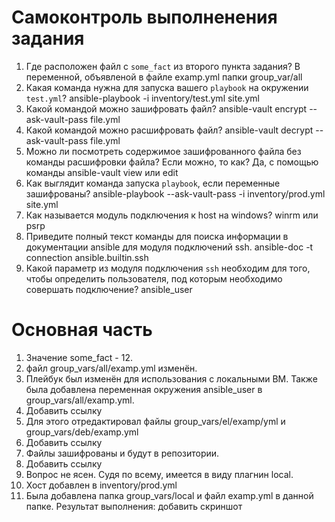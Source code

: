 # Самоконтроль выполненения задания

1. Где расположен файл с `some_fact` из второго пункта задания? В переменной, объявленой в файле examp.yml папки group_var/all
2. Какая команда нужна для запуска вашего `playbook` на окружении `test.yml`? ansible-playbook -i inventory/test.yml site.yml
3. Какой командой можно зашифровать файл? ansible-vault encrypt --ask-vault-pass file.yml
4. Какой командой можно расшифровать файл? ansible-vault decrypt --ask-vault-pass file.yml
5. Можно ли посмотреть содержимое зашифрованного файла без команды расшифровки файла? Если можно, то как? Да, с помощью команды ansible-vault view или edit
6. Как выглядит команда запуска `playbook`, если переменные зашифрованы? ansible-playbook --ask-vault-pass -i inventory/prod.yml site.yml
7. Как называется модуль подключения к host на windows? winrm или psrp
8. Приведите полный текст команды для поиска информации в документации ansible для модуля подключений ssh. ansible-doc -t connection ansible.builtin.ssh
9. Какой параметр из модуля подключения `ssh` необходим для того, чтобы определить пользователя, под которым необходимо совершать подключение? ansible_user

# Основная часть

1. Значение some_fact - 12.
2. файл group_vars/all/examp.yml изменён.
3. Плейбук был изменён для использования с локальными ВМ. Также была добавлена переменная окружения ansible_user в group_vars/all/examp.yml.
4. Добавить ссылку
5. Для этого отредактировал файлы group_vars/el/examp/yml и group_vars/deb/examp.yml
6. Добавить ссылку
7. Файлы зашифрованы и будут в репозитории.
8. Добавить ссылку
9. Вопрос не ясен. Судя по всему, имеется в виду плагнин local.
10. Хост добавлен в inventory/prod.yml
11. Была добавлена папка group_vars/local и файл examp.yml в данной папке. Результат выполнения: добавить скриншот

